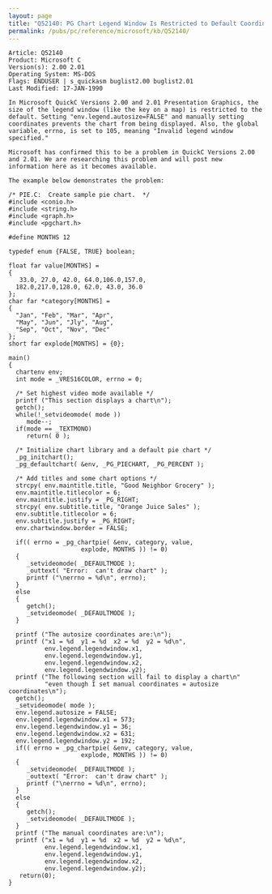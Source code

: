 ```yaml
---
layout: page
title: "Q52140: PG Chart Legend Window Is Restricted to Default Coordinates"
permalink: /pubs/pc/reference/microsoft/kb/Q52140/
---
```


	Article: Q52140
	Product: Microsoft C
	Version(s): 2.00 2.01
	Operating System: MS-DOS
	Flags: ENDUSER | s_quickasm buglist2.00 buglist2.01
	Last Modified: 17-JAN-1990
	
	In Microsoft QuickC Versions 2.00 and 2.01 Presentation Graphics, the
	size of the legend window (like the key on a map) is restricted to the
	default. Setting "env.legend.autosize=FALSE" and manually setting
	coordinates prevents the chart from being displayed. Also, the global
	variable, errno, is set to 105, meaning "Invalid legend window
	specified."
	
	Microsoft has confirmed this to be a problem in QuickC Versions 2.00
	and 2.01. We are researching this problem and will post new
	information here as it becomes available.
	
	The example below demonstrates the problem:
	
	/* PIE.C:  Create sample pie chart.  */
	#include <conio.h>
	#include <string.h>
	#include <graph.h>
	#include <pgchart.h>
	
	#define MONTHS 12
	
	typedef enum {FALSE, TRUE} boolean;
	
	float far value[MONTHS] =
	{
	   33.0, 27.0, 42.0, 64.0,106.0,157.0,
	  182.0,217.0,128.0, 62.0, 43.0, 36.0
	};
	char far *category[MONTHS] =
	{
	  "Jan", "Feb", "Mar", "Apr",
	  "May", "Jun", "Jly", "Aug",
	  "Sep", "Oct", "Nov", "Dec"
	};
	short far explode[MONTHS] = {0};
	
	main()
	{
	  chartenv env;
	  int mode = _VRES16COLOR, errno = 0;
	
	  /* Set highest video mode available */
	  printf ("This section displays a chart\n");
	  getch();
	  while(!_setvideomode( mode ))
	     mode--;
	  if(mode == _TEXTMONO)
	     return( 0 );
	
	  /* Initialize chart library and a default pie chart */
	  _pg_initchart();
	  _pg_defaultchart( &env, _PG_PIECHART, _PG_PERCENT );
	
	  /* Add titles and some chart options */
	  strcpy( env.maintitle.title, "Good Neighbor Grocery" );
	  env.maintitle.titlecolor = 6;
	  env.maintitle.justify = _PG_RIGHT;
	  strcpy( env.subtitle.title, "Orange Juice Sales" );
	  env.subtitle.titlecolor = 6;
	  env.subtitle.justify = _PG_RIGHT;
	  env.chartwindow.border = FALSE;
	
	  if(( errno = _pg_chartpie( &env, category, value,
	                    explode, MONTHS )) != 0)
	  {
	     _setvideomode( _DEFAULTMODE );
	     _outtext( "Error:  can't draw chart" );
	     printf ("\nerrno = %d\n", errno);
	  }
	  else
	  {
	     getch();
	     _setvideomode( _DEFAULTMODE );
	  }
	
	  printf ("The autosize coordinates are:\n");
	  printf ("x1 = %d  y1 = %d  x2 = %d  y2 = %d\n",
	          env.legend.legendwindow.x1,
	          env.legend.legendwindow.y1,
	          env.legend.legendwindow.x2,
	          env.legend.legendwindow.y2);
	  printf ("The following section will fail to display a chart\n"
	          "even though I set manual coordinates = autosize coordinates\n");
	  getch();
	  _setvideomode( mode );
	  env.legend.autosize = FALSE;
	  env.legend.legendwindow.x1 = 573;
	  env.legend.legendwindow.y1 = 36;
	  env.legend.legendwindow.x2 = 631;
	  env.legend.legendwindow.y2 = 192;
	  if(( errno = _pg_chartpie( &env, category, value,
	                    explode, MONTHS )) != 0)
	  {
	     _setvideomode( _DEFAULTMODE );
	     _outtext( "Error:  can't draw chart" );
	     printf ("\nerrno = %d\n", errno);
	  }
	  else
	  {
	     getch();
	     _setvideomode( _DEFAULTMODE );
	  }
	  printf ("The manual coordinates are:\n");
	  printf ("x1 = %d  y1 = %d  x2 = %d  y2 = %d\n",
	          env.legend.legendwindow.x1,
	          env.legend.legendwindow.y1,
	          env.legend.legendwindow.x2,
	          env.legend.legendwindow.y2);
	   return(0);
	}
